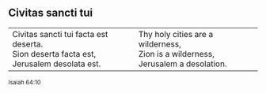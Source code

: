 
## Civitas sancti tui

<table class="bare">
  <tr>
    <td>
Civitas sancti tui facta est deserta.<br/>
Sion deserta facta est, Jerusalem desolata est.<br/>
    </td>
    <td>
Thy holy cities are a wilderness,<br/>
Zion is a wilderness, Jerusalem a desolation.<br/>
    </td>
  </tr>
</table>

<sub>Isaiah 64:10</sub>


